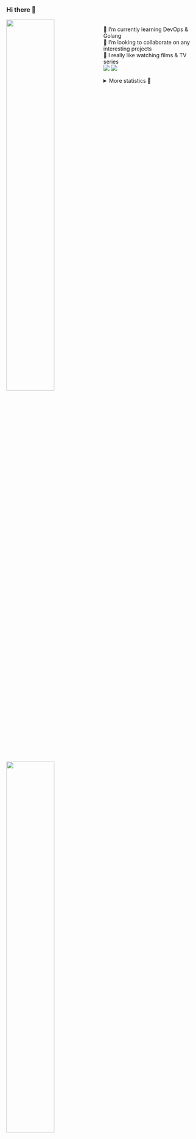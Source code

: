 ### Hi there 👋


[<img align="left" width="50%" src="https://github-readme-stats.vercel.app/api?username=rufusnufus&hide=issues&show_icons=true&count_private=true&theme=transparent&title_color=FF6F40&text_color=FBF9F8&icon_color=F48242&hide_border=true&hide_title=true#gh-dark-mode-only">](https://metrics.lecoq.io/rufusnufus#gh-dark-mode-only)
[<img align="left" width="50%" src="https://github-readme-stats.vercel.app/api?username=rufusnufus&hide=issues&show_icons=true&count_private=true&theme=transparent&title_color=FF6533&text_color=4D4644&icon_color=FF8038&hide_border=true&hide_title=true#gh-light-mode-only">](https://metrics.lecoq.io/rufusnufus#gh-light-mode-only)

<p>
  <br>
  🌱 I’m currently learning DevOps & Golang</br>
  👯 I’m looking to collaborate on any interesting projects</br>
  🎥 I really like watching films & TV series</br>
  <a href="https://linkedin.com/in/rufusnufus"><img src="https://img.shields.io/badge/linkedin-0077B5.svg?style=for-the-badge&logo=linkedin&logoColor=white"/></a>
  <a href="https://t.me/rufusnufus"><img src="https://img.shields.io/badge/-telegram-black?style=for-the-badge&color=blue&logo=telegram"/></a>
</p>

<p text-align="left">
<details>
  <summary>More statistics 👀</summary><br/>

<!--START_SECTION:waka-->
![Code Time](http://img.shields.io/badge/Code%20Time-85%20hrs%2036%20mins-blue)

![Profile Views](http://img.shields.io/badge/Profile%20Views-2-blue)

**I'm an Early 🐤** 

```text
🌞 Morning    110 commits    ████░░░░░░░░░░░░░░░░░░░░░   18.93% 
🌆 Daytime    316 commits    █████████████░░░░░░░░░░░░   54.39% 
🌃 Evening    127 commits    █████░░░░░░░░░░░░░░░░░░░░   21.86% 
🌙 Night      28 commits     █░░░░░░░░░░░░░░░░░░░░░░░░   4.82%

```
📅 **I'm Most Productive on Tuesday** 

```text
Monday       116 commits    █████░░░░░░░░░░░░░░░░░░░░   19.97% 
Tuesday      128 commits    █████░░░░░░░░░░░░░░░░░░░░   22.03% 
Wednesday    87 commits     ███░░░░░░░░░░░░░░░░░░░░░░   14.97% 
Thursday     105 commits    ████░░░░░░░░░░░░░░░░░░░░░   18.07% 
Friday       92 commits     ████░░░░░░░░░░░░░░░░░░░░░   15.83% 
Saturday     30 commits     █░░░░░░░░░░░░░░░░░░░░░░░░   5.16% 
Sunday       23 commits     █░░░░░░░░░░░░░░░░░░░░░░░░   3.96%

```


📊 **This Week I Spent My Time On** 

```text
💬 Programming Languages: 
YAML                     5 hrs 44 mins       ██████████░░░░░░░░░░░░░░░   40.63% 
Other                    3 hrs 16 mins       █████░░░░░░░░░░░░░░░░░░░░   23.14% 
JavaScript               3 hrs 15 mins       █████░░░░░░░░░░░░░░░░░░░░   23.02% 
Bash                     54 mins             █░░░░░░░░░░░░░░░░░░░░░░░░   6.38% 
Python                   15 mins             ░░░░░░░░░░░░░░░░░░░░░░░░░   1.79%

🔥 Editors: 
VS Code                  12 hrs 9 mins       █████████████████████░░░░   86.1% 
iTerm2                   1 hr 57 mins        ███░░░░░░░░░░░░░░░░░░░░░░   13.9%

```

**I Mostly Code in Python** 

```text
Python                   9 repos             ███████░░░░░░░░░░░░░░░░░░   28.12% 
Java                     4 repos             ███░░░░░░░░░░░░░░░░░░░░░░   12.5% 
Jupyter Notebook         4 repos             ███░░░░░░░░░░░░░░░░░░░░░░   12.5% 
JavaScript               3 repos             ██░░░░░░░░░░░░░░░░░░░░░░░   9.38% 
HTML                     3 repos             ██░░░░░░░░░░░░░░░░░░░░░░░   9.38%

```



 Last Updated on 23/01/2023 00:39:07 UTC
<!--END_SECTION:waka-->

</details>
</p>
